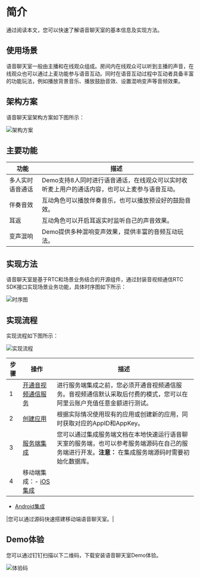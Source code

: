 # 简介

通过阅读本文，您可以快速了解语音聊天室的基本信息及实现方法。

## 使用场景

语音聊天室一般由主播和在线观众组成。房间内在线观众可以听到主播的声音，在线观众也可以通过上麦功能参与语音互动。同时在语音互动过程中互动者具备丰富的功能玩法，例如播放背景音乐、播放鼓励音效、设置混响变声等音频效果。

## 架构方案

语音聊天室架构方案如下图所示：

![架构方案](https://static-aliyun-doc.oss-accelerate.aliyuncs.com/assets/img/zh-CN/7457887951/p135257.png)

## 主要功能

|功能|描述|
|--|--|
|多人实时语音通话|Demo支持8人同时进行语音通话，在线观众可以实时收听麦上用户的通话内容，也可以上麦参与语音互动。|
|伴奏音效|互动角色可以播放伴奏音乐，也可以播放预设好的鼓励音效。|
|耳返|互动角色可以开启耳返实时监听自己的声音效果。|
|变声混响|Demo提供多种混响变声效果，提供丰富的音频互动玩法。|

## 实现方法

语音聊天室是基于RTC和场景业务结合的开源组件，通过封装音视频通信RTC SDK接口实现场景业务功能，具体时序图如下所示：

![时序图](https://static-aliyun-doc.oss-accelerate.aliyuncs.com/assets/img/zh-CN/7457887951/p135737.png)

## 实现流程

实现流程如下图所示：

![实现流程](https://static-aliyun-doc.oss-accelerate.aliyuncs.com/assets/img/zh-CN/3754607061/p120567.png)

|步骤|操作|描述|
|--|--|--|
|1|[开通音视频通信服务](/cn.zh-CN/快速入门/开通服务.md)|进行服务端集成之前，您必须开通音视频通信服务。音视频通信默认采取后付费的模式，您可以在阿里云账户充值任意金额进行测试。|
|2|[创建应用](/cn.zh-CN/快速入门/创建应用.md)|根据实际情况使用现有的应用或创建新的应用，同时获取对应的AppID和AppKey。|
|3|[服务端集成](/cn.zh-CN/解决方案/语音聊天室/服务端集成.md)|您可以通过集成服务端文档在本地快速运行语音聊天室的服务端，也可以参考服务端源码在自己的服务端进行开发。**注意：** 在集成服务端源码时需要初始化数据库。 |
|4|移动端集成：-   [iOS集成](/cn.zh-CN/解决方案/语音聊天室/iOS集成.md)
-   [Android集成](/cn.zh-CN/解决方案/语音聊天室/Android集成.md)

|您可以通过源码快速搭建移动端语音聊天室。|

## Demo体验

您可以通过钉钉扫描以下二维码，下载安装语音聊天室Demo体验。

![体验码](https://static-aliyun-doc.oss-accelerate.aliyuncs.com/assets/img/zh-CN/9681111161/p135191.png)

